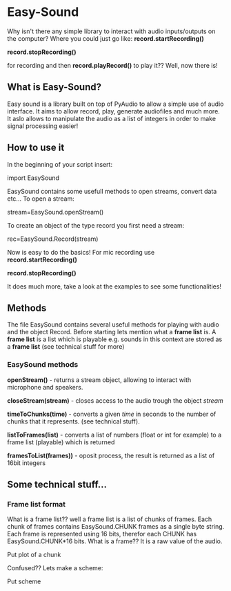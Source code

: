 # Easy-Sound
Why isn't there any simple library to interact with audio inputs/outputs on the computer? Where you could just go like:
**record.startRecording()**

**record.stopRecording()**

for recording and then **record.playRecord()** to play it?? Well, now there is!

## What is Easy-Sound?
Easy sound is a library built on top of PyAudio to allow a simple use of audio interface. It aims to allow record, play, generate audiofiles and much more. It aslo allows to manipulate the audio as a list of integers in order to make signal processing easier!

## How to use it
In the beginning of your script insert:

import EasySound

EasySound contains some usefull methods to open streams, convert data etc... To open a stream:

stream=EasySound.openStream()

To create an object of the type record you first need a stream:

rec=EasySound.Record(stream)

Now is easy to do the basics! For mic recording use **record.startRecording()**

**record.stopRecording()**

It does much more, take a look at the examples to see some functionalities!

## Methods
The file EasySound contains several useful methods for playing with audio and the object Record. Before starting lets mention what a **frame list** is. A **frame list** is a list which is playable e.g. sounds in this context are stored as a **frame list** (see technical stuff for more)
### EasySound methods
**openStream()** - returns a stream object, allowing to interact with microphone and speakers.

**closeStream(stream)** - closes access to the audio trough the object *stream*

**timeToChunks(time)** - converts a given *time* in seconds to the number of chunks that it represents. (see technical stuff).

**listToFrames(list)** - converts a list of numbers (float or int for example) to a frame list (playable) which is returned

**framesToList(frames))** - oposit process, the result is returned as a list of 16bit integers

## Some technical stuff...
### Frame list format
What is a frame list?? well a frame list is a list of chunks of frames. Each chunk of frames contains EasySound.CHUNK frames as a single byte string. Each frame is represented using 16 bits, therefor each CHUNK has EasySound.CHUNK*16 bits. What is a frame?? It is a raw value of the audio.

Put plot of a chunk

Confused?? Lets make a scheme:

Put scheme

